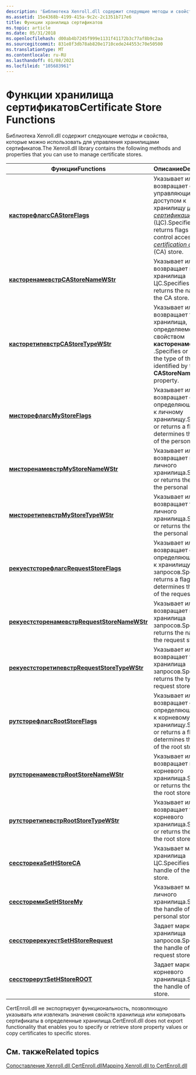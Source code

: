 ```yaml
---
description: 'Библиотека Xenroll.dll содержит следующие методы и свойства, которые можно использовать для управления хранилищами сертификатов. ФунктионсдескриптионкасторефлагсспеЦифиес или возвращает флаги, управляющие доступом к хранилищу центров сертификации (ЦС). КасторенамевстрспеЦифиес или возвращает имя хранилища ЦС. КасторетипевстрспеЦифиес или возвращает тип хранилища, определяемого свойством Касторенаме. МисторефлагсспеЦифиес или возвращает флаг, определяющий путь к личному хранилищу. МисторенамевстрспеЦифиес или возвращает имя личного хранилища. МисторетипевстрспеЦифиес или возвращает тип личного хранилища. РекуестсторефлагсспеЦифиес или возвращает флаг, определяющий путь к хранилищу запросов. РекуестсторенамевстрспеЦифиес или возвращает имя хранилища запросов. РекуестсторетипевстрспеЦифиес или возвращает тип хранилища запросов. РутсторефлагсспеЦифиес или возвращает флаг, определяющий путь к корневому хранилищу. РутсторенамевстрспеЦифиес или возвращает имя корневого хранилища. РутсторетипевстрспеЦифиес или возвращает тип корневого хранилища. СессторекаспеЦифиес маркер хранилища ЦС. СессторемиспеЦифиес маркера личного хранилища. СессторерекуестспеЦифиес маркер хранилища запросов. СессторерутспеЦифиес маркер корневого хранилища. '
ms.assetid: 15e4368b-4199-415a-9c2c-2c1351b717e6
title: Функции хранилища сертификатов
ms.topic: article
ms.date: 05/31/2018
ms.openlocfilehash: d00ab4b7245f999e1131f41172b3c77af8b9c2aa
ms.sourcegitcommit: 831e8f3db78ab820e1710cede244553c70e50500
ms.translationtype: MT
ms.contentlocale: ru-RU
ms.lasthandoff: 01/08/2021
ms.locfileid: "105683961"
---
```

# <a name="certificate-store-functions"></a><span data-ttu-id="47243-103">Функции хранилища сертификатов</span><span class="sxs-lookup"><span data-stu-id="47243-103">Certificate Store Functions</span></span>

<span data-ttu-id="47243-104">Библиотека Xenroll.dll содержит следующие методы и свойства, которые можно использовать для управления хранилищами сертификатов.</span><span class="sxs-lookup"><span data-stu-id="47243-104">The Xenroll.dll library contains the following methods and properties that you can use to manage certificate stores.</span></span>

| <span data-ttu-id="47243-105">Функции</span><span class="sxs-lookup"><span data-stu-id="47243-105">Functions</span></span>                                                          | <span data-ttu-id="47243-106">Описание</span><span class="sxs-lookup"><span data-stu-id="47243-106">Description</span></span>                                                                                                                                                                                          |
|--------------------------------------------------------------------|------------------------------------------------------------------------------------------------------------------------------------------------------------------------------------------------------|
| [<span data-ttu-id="47243-107">**касторефлагс**</span><span class="sxs-lookup"><span data-stu-id="47243-107">**CAStoreFlags**</span></span>](/windows/desktop/api/xenroll/nf-xenroll-ienroll-get_castoreflags)                 | <span data-ttu-id="47243-108">Указывает или возвращает флаги, управляющие доступом к хранилищу [*центра сертификации*](/windows/desktop/SecGloss/c-gly) (ЦС).</span><span class="sxs-lookup"><span data-stu-id="47243-108">Specifies or returns flags that control access to the [*certification authority*](/windows/desktop/SecGloss/c-gly) (CA) store.</span></span><br/> |
| [<span data-ttu-id="47243-109">**касторенамевстр**</span><span class="sxs-lookup"><span data-stu-id="47243-109">**CAStoreNameWStr**</span></span>](/windows/desktop/api/xenroll/nf-xenroll-ienroll-get_castorenamewstr)           | <span data-ttu-id="47243-110">Указывает или возвращает имя хранилища ЦС.</span><span class="sxs-lookup"><span data-stu-id="47243-110">Specifies or returns the name of the CA store.</span></span><br/>                                                                                                                                            |
| [<span data-ttu-id="47243-111">**касторетипевстр**</span><span class="sxs-lookup"><span data-stu-id="47243-111">**CAStoreTypeWStr**</span></span>](/windows/desktop/api/xenroll/nf-xenroll-ienroll-get_castoretypewstr)           | <span data-ttu-id="47243-112">Указывает или возвращает тип хранилища, определяемого свойством **касторенаме** .</span><span class="sxs-lookup"><span data-stu-id="47243-112">Specifies or returns the type of the store identified by the **CAStoreName** property.</span></span><br/>                                                                                                    |
| [<span data-ttu-id="47243-113">**мисторефлагс**</span><span class="sxs-lookup"><span data-stu-id="47243-113">**MyStoreFlags**</span></span>](/windows/desktop/api/xenroll/nf-xenroll-ienroll-get_mystoreflags)                 | <span data-ttu-id="47243-114">Указывает или возвращает флаг, определяющий путь к личному хранилищу.</span><span class="sxs-lookup"><span data-stu-id="47243-114">Specifies or returns a flag that determines the path of the personal store.</span></span><br/>                                                                                                               |
| [<span data-ttu-id="47243-115">**мисторенамевстр**</span><span class="sxs-lookup"><span data-stu-id="47243-115">**MyStoreNameWStr**</span></span>](/windows/desktop/api/xenroll/nf-xenroll-ienroll-get_mystorenamewstr)           | <span data-ttu-id="47243-116">Указывает или возвращает имя личного хранилища.</span><span class="sxs-lookup"><span data-stu-id="47243-116">Specifies or returns the name of the personal store.</span></span><br/>                                                                                                                                      |
| [<span data-ttu-id="47243-117">**мисторетипевстр**</span><span class="sxs-lookup"><span data-stu-id="47243-117">**MyStoreTypeWStr**</span></span>](/windows/desktop/api/xenroll/nf-xenroll-ienroll-get_mystoretypewstr)           | <span data-ttu-id="47243-118">Указывает или возвращает тип личного хранилища.</span><span class="sxs-lookup"><span data-stu-id="47243-118">Specifies or returns the type of the personal store.</span></span><br/>                                                                                                                                      |
| [<span data-ttu-id="47243-119">**рекуестсторефлагс**</span><span class="sxs-lookup"><span data-stu-id="47243-119">**RequestStoreFlags**</span></span>](/windows/desktop/api/xenroll/nf-xenroll-ienroll-get_requeststoreflags)       | <span data-ttu-id="47243-120">Указывает или возвращает флаг, определяющий путь к хранилищу запросов.</span><span class="sxs-lookup"><span data-stu-id="47243-120">Specifies or returns a flag that determines the path of the request store.</span></span><br/>                                                                                                                |
| [<span data-ttu-id="47243-121">**рекуестсторенамевстр**</span><span class="sxs-lookup"><span data-stu-id="47243-121">**RequestStoreNameWStr**</span></span>](/windows/desktop/api/xenroll/nf-xenroll-ienroll-get_requeststorenamewstr) | <span data-ttu-id="47243-122">Указывает или возвращает имя хранилища запросов.</span><span class="sxs-lookup"><span data-stu-id="47243-122">Specifies or returns the name of the request store.</span></span><br/>                                                                                                                                       |
| [<span data-ttu-id="47243-123">**рекуестсторетипевстр**</span><span class="sxs-lookup"><span data-stu-id="47243-123">**RequestStoreTypeWStr**</span></span>](/windows/desktop/api/xenroll/nf-xenroll-ienroll-get_requeststoretypewstr) | <span data-ttu-id="47243-124">Указывает или возвращает тип хранилища запросов.</span><span class="sxs-lookup"><span data-stu-id="47243-124">Specifies or returns the type of the request store.</span></span><br/>                                                                                                                                       |
| [<span data-ttu-id="47243-125">**рутсторефлагс**</span><span class="sxs-lookup"><span data-stu-id="47243-125">**RootStoreFlags**</span></span>](/windows/desktop/api/xenroll/nf-xenroll-ienroll-get_rootstoreflags)             | <span data-ttu-id="47243-126">Указывает или возвращает флаг, определяющий путь к корневому хранилищу.</span><span class="sxs-lookup"><span data-stu-id="47243-126">Specifies or returns a flag that determines the path of the root store.</span></span><br/>                                                                                                                   |
| [<span data-ttu-id="47243-127">**рутсторенамевстр**</span><span class="sxs-lookup"><span data-stu-id="47243-127">**RootStoreNameWStr**</span></span>](/windows/desktop/api/xenroll/nf-xenroll-ienroll-get_rootstorenamewstr)       | <span data-ttu-id="47243-128">Указывает или возвращает имя корневого хранилища.</span><span class="sxs-lookup"><span data-stu-id="47243-128">Specifies or returns the name of the root store.</span></span><br/>                                                                                                                                          |
| [<span data-ttu-id="47243-129">**рутсторетипевстр**</span><span class="sxs-lookup"><span data-stu-id="47243-129">**RootStoreTypeWStr**</span></span>](/windows/desktop/api/xenroll/nf-xenroll-ienroll-get_rootstoretypewstr)       | <span data-ttu-id="47243-130">Указывает или возвращает тип корневого хранилища.</span><span class="sxs-lookup"><span data-stu-id="47243-130">Specifies or returns the type of the root store.</span></span><br/>                                                                                                                                          |
| [<span data-ttu-id="47243-131">**сессторека**</span><span class="sxs-lookup"><span data-stu-id="47243-131">**SetHStoreCA**</span></span>](/windows/desktop/api/xenroll/nf-xenroll-ienroll2-sethstoreca)                   | <span data-ttu-id="47243-132">Указывает маркер хранилища ЦС.</span><span class="sxs-lookup"><span data-stu-id="47243-132">Specifies the handle of the CA store.</span></span><br/>                                                                                                                                                     |
| [<span data-ttu-id="47243-133">**сесстореми**</span><span class="sxs-lookup"><span data-stu-id="47243-133">**SetHStoreMy**</span></span>](/windows/desktop/api/xenroll/nf-xenroll-ienroll2-sethstoremy)                   | <span data-ttu-id="47243-134">Указывает маркер личного хранилища.</span><span class="sxs-lookup"><span data-stu-id="47243-134">Specifies the handle of the personal store.</span></span><br/>                                                                                                                                               |
| [<span data-ttu-id="47243-135">**сессторерекуест**</span><span class="sxs-lookup"><span data-stu-id="47243-135">**SetHStoreRequest**</span></span>](/windows/desktop/api/xenroll/nf-xenroll-ienroll2-sethstorerequest)         | <span data-ttu-id="47243-136">Задает маркер хранилища запросов.</span><span class="sxs-lookup"><span data-stu-id="47243-136">Specifies the handle of the request store.</span></span><br/>                                                                                                                                                |
| [<span data-ttu-id="47243-137">**сессторерут**</span><span class="sxs-lookup"><span data-stu-id="47243-137">**SetHStoreROOT**</span></span>](/windows/desktop/api/xenroll/nf-xenroll-ienroll2-sethstoreroot)               | <span data-ttu-id="47243-138">Задает маркер корневого хранилища.</span><span class="sxs-lookup"><span data-stu-id="47243-138">Specifies the handle of the root store.</span></span><br/>                                                                                                                                                   |



 

<span data-ttu-id="47243-139">CertEnroll.dll не экспортирует функциональность, позволяющую указывать или извлекать значения свойств хранилища или копировать сертификаты в определенные хранилища.</span><span class="sxs-lookup"><span data-stu-id="47243-139">CertEnroll.dll does not export functionality that enables you to specify or retrieve store property values or copy certificates to specific stores.</span></span>

## <a name="related-topics"></a><span data-ttu-id="47243-140">См. также</span><span class="sxs-lookup"><span data-stu-id="47243-140">Related topics</span></span>

<dl> <dt>

[<span data-ttu-id="47243-141">Сопоставление Xenroll.dll CertEnroll.dll</span><span class="sxs-lookup"><span data-stu-id="47243-141">Mapping Xenroll.dll to CertEnroll.dll</span></span>](mapping-xenroll-dll-to-certenroll-dll.md)
</dt> </dl>

 

